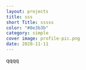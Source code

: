 ```yaml
---
layout: projects
title: sss
short Title: sssss
color: "#8e3b3b"
category: simple
cover image: profile-pic.png
date: 2020-11-11
---
```

qqqq